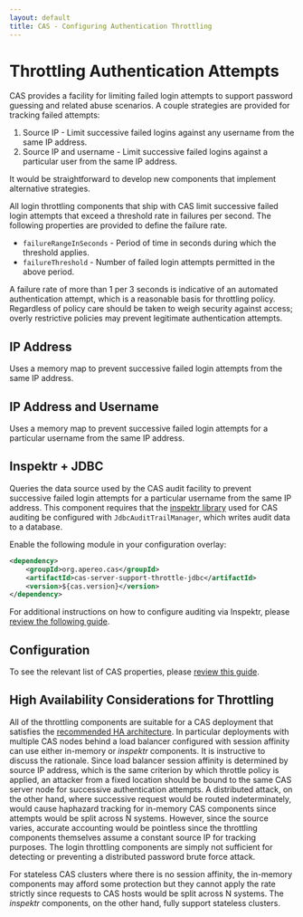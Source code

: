 ```yaml
---
layout: default
title: CAS - Configuring Authentication Throttling
---
```


# Throttling Authentication Attempts

CAS provides a facility for limiting failed login attempts to support password guessing and related abuse scenarios.
A couple strategies are provided for tracking failed attempts:

1. Source IP - Limit successive failed logins against any username from the same IP address.
2. Source IP and username - Limit successive failed logins against a particular user from the same IP address.

It would be straightforward to develop new components that implement alternative strategies.

All login throttling components that ship with CAS limit successive failed login attempts that exceed a threshold
rate in failures per second. The following properties are provided to define the failure rate.

* `failureRangeInSeconds` - Period of time in seconds during which the threshold applies.
* `failureThreshold` - Number of failed login attempts permitted in the above period.

A failure rate of more than 1 per 3 seconds is indicative of an automated authentication attempt, which is a
reasonable basis for throttling policy. Regardless of policy care should be taken to weigh security against access;
overly restrictive policies may prevent legitimate authentication attempts.

## IP Address

Uses a memory map to prevent successive failed login attempts from the same IP address.

## IP Address and Username

Uses a memory map to prevent successive failed login attempts for 
a particular username from the same IP address.

## Inspektr + JDBC

Queries the data source used by the CAS audit facility to prevent successive failed login attempts for a particular
username from the same IP address. This component requires that the
[inspektr library](https://github.com/apereo/inspektr) used for CAS auditing be configured with
`JdbcAuditTrailManager`, which writes audit data to a database.

Enable the following module in your configuration overlay:

```xml
<dependency>
    <groupId>org.apereo.cas</groupId>
    <artifactId>cas-server-support-throttle-jdbc</artifactId>
    <version>${cas.version}</version>
</dependency>
```

For additional instructions on how to configure auditing via Inspektr,
please [review the following guide](Logging.html).

## Configuration

To see the relevant list of CAS properties, please [review this guide](Configuration-Properties.html).

## High Availability Considerations for Throttling

All of the throttling components are suitable for a CAS deployment that satisfies the
[recommended HA architecture](../planning/High-Availability-Guide.html). In particular deployments with multiple CAS
nodes behind a load balancer configured with session affinity can use either in-memory or _inspektr_ components. It is
instructive to discuss the rationale. Since load balancer session affinity is determined by source IP address, which
is the same criterion by which throttle policy is applied, an attacker from a fixed location should be bound to the
same CAS server node for successive authentication attempts. A distributed attack, on the other hand, where successive
request would be routed indeterminately, would cause haphazard tracking for in-memory CAS components since attempts
would be split across N systems. However, since the source varies, accurate accounting would be pointless since the
throttling components themselves assume a constant source IP for tracking purposes. The login throttling components
are simply not sufficient for detecting or preventing a distributed password brute force attack.

For stateless CAS clusters where there is no session affinity, the in-memory 
components may afford some protection but
they cannot apply the rate strictly since requests to CAS hosts would be split across N systems.
The _inspektr_ components, on the other hand, fully support stateless clusters.
